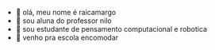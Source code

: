 - 👋 olá, meu nome é raicamargo
- 👀 sou aluna do professor nilo
- 🌱 sou estudante de pensamento computacional e robotica
- 💞️ venho pra escola encomodar 

<!---
camargorai/camargorai is a ✨ special ✨ repository because its `README.md` (this file) appears on your GitHub profile.
You can click the Preview link to take a look at your changes.
--->
